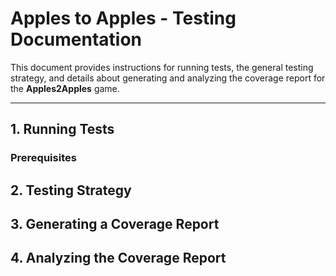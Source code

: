 # Apples to Apples - Testing Documentation

This document provides instructions for running tests, the general testing strategy, and details about generating and analyzing the coverage report for the **Apples2Apples** game.

---

## 1. Running Tests

### Prerequisites


## 2. Testing Strategy

## 3. Generating a Coverage Report

## 4. Analyzing the Coverage Report